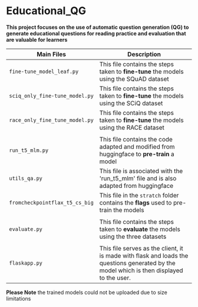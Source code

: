 # Educational_QG

**This project focuses on the use of automatic question generation (QG) to generate educational
questions for reading practice and evaluation that are valuable for learners**

| **Main Files** |**Description** |
| --- | --- |
|`fine-tune_model_leaf.py`| This file contains the steps taken to **fine-tune** the models using the SQuAD dataset |
|`sciq_only_fine-tune_model.py`| This file contains the steps taken to **fine-tune** the models using the SCiQ dataset |
|`race_only_fine_tune_model.py`| This file contains the steps taken to **fine-tune** the models using the RACE dataset |
|||
|`run_t5_mlm.py`|This file contains the code adapted and modified from huggingface to **pre-train** a model |
|`utils_qa.py`|This file is associated with the 'run_t5_mlm' file and is also adapted from huggingface|
|`fromcheckpointflax_t5_cs_big`|This file in the `stratch` folder contains the **flags** used to pre-train the models|
|||
|`evaluate.py`|This file contains the steps taken to **evaluate** the models using the three datasets|
|||
|`flaskapp.py` | This file serves as the client, it is made with flask and loads the questions generated by the model which is then displayed to the user. | ✔ |

**Please Note** the trained models could not be uploaded due to size limitations 
